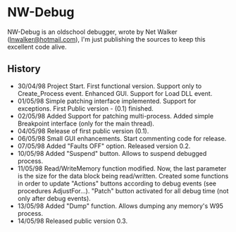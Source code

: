 # NW-Debug

NW-Debug is an oldschool debugger, wrote by Net Walker (lnwalker@hotmail.com), I'm just publishing the sources to keep this excellent code alive.

## History

* 30/04/98 
  Project Start.
  First functional version.  Support only to Create_Process event.
  Enhanced GUI.  Support for Load DLL event.
* 01/05/98
  Simple patching interface implemented.  Support for exceptions.
  First Public version - (0.1) finished.
* 02/05/98
  Added Support for patching multi-process.
  Added simple Breakpoint interface (only for the main thread).
* 04/05/98
  Release of first public version (0.1).
* 06/05/98
  Small GUI enhancements. Start commenting code for release.
* 07/05/98
  Added "Faults OFF" option.  Released version 0.2.
* 10/05/98
  Added "Suspend" button.  Allows to suspend debugged process.
* 11/05/98
  Read/WriteMemory function modified.  Now, the last parameter is the size for the data block being read/written.
  Created some functions in order to update "Actions" buttons according to debug events (see procedures AdjustFor…). "Patch" button activated for all debug time (not only after debug events).
* 13/05/98
  Added "Dump" function.  Allows dumping any memory's W95 process.
* 14/05/98
  Released public version 0.3.


